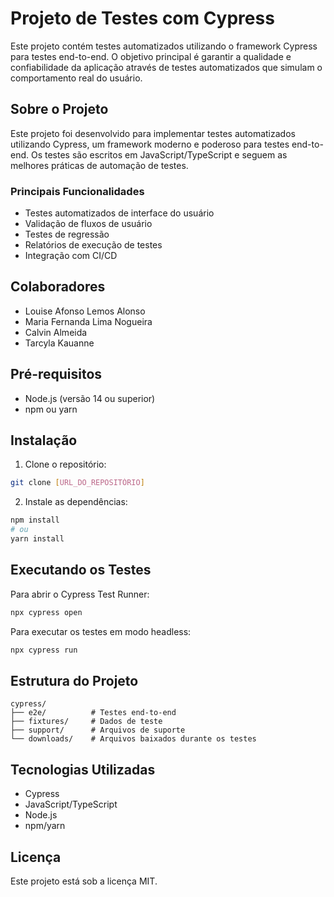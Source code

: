 # Projeto de Testes com Cypress

Este projeto contém testes automatizados utilizando o framework Cypress para testes end-to-end. O objetivo principal é garantir a qualidade e confiabilidade da aplicação através de testes automatizados que simulam o comportamento real do usuário.

## Sobre o Projeto

Este projeto foi desenvolvido para implementar testes automatizados utilizando Cypress, um framework moderno e poderoso para testes end-to-end. Os testes são escritos em JavaScript/TypeScript e seguem as melhores práticas de automação de testes.

### Principais Funcionalidades
- Testes automatizados de interface do usuário
- Validação de fluxos de usuário
- Testes de regressão
- Relatórios de execução de testes
- Integração com CI/CD

## Colaboradores

- Louise Afonso Lemos Alonso
- Maria Fernanda Lima Nogueira
- Calvin Almeida
- Tarcyla Kauanne


## Pré-requisitos

- Node.js (versão 14 ou superior)
- npm ou yarn

## Instalação

1. Clone o repositório:
```bash
git clone [URL_DO_REPOSITÓRIO]
```

2. Instale as dependências:
```bash
npm install
# ou
yarn install
```

## Executando os Testes

Para abrir o Cypress Test Runner:
```bash
npx cypress open
```

Para executar os testes em modo headless:
```bash
npx cypress run
```

## Estrutura do Projeto

```
cypress/
├── e2e/          # Testes end-to-end
├── fixtures/     # Dados de teste
├── support/      # Arquivos de suporte
└── downloads/    # Arquivos baixados durante os testes
```

## Tecnologias Utilizadas

- Cypress
- JavaScript/TypeScript
- Node.js
- npm/yarn

## Licença

Este projeto está sob a licença MIT. 